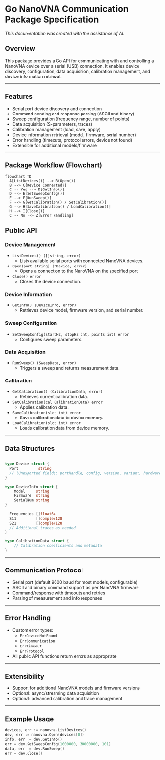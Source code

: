 # Go NanoVNA Communication Package Specification

*This documentation was created with the assistance of AI.*

## Overview

This package provides a Go API for communicating with and controlling a NanoVNA device over a serial (USB) connection. It enables device discovery, configuration, data acquisition, calibration management, and device information retrieval.

---

## Features

- Serial port device discovery and connection
- Command sending and response parsing (ASCII and binary)
- Sweep configuration (frequency range, number of points)
- Data acquisition (S-parameters, traces)
- Calibration management (load, save, apply)
- Device information retrieval (model, firmware, serial number)
- Error handling (timeouts, protocol errors, device not found)
- Extensible for additional models/firmware

---

## Package Workflow (Flowchart)

```mermaid
flowchart TD
  A[ListDevices()] --> B(Open())
  B --> C{Device Connected?}
  C -- Yes --> D[GetInfo()]
  D --> E[SetSweepConfig()]
  E --> F[RunSweep()]
  F --> G[GetCalibration() / SetCalibration()]
  G --> H[SaveCalibration() / LoadCalibration()]
  H --> I[Close()]
  C -- No --> Z[Error Handling]
```

## Public API

### Device Management

- `ListDevices() ([]string, error)`
  - Lists available serial ports with connected NanoVNA devices.
- `Open(port string) (*Device, error)`
  - Opens a connection to the NanoVNA on the specified port.
- `Close() error`
  - Closes the device connection.

### Device Information

- `GetInfo() (DeviceInfo, error)`
  - Retrieves device model, firmware version, and serial number.

### Sweep Configuration

- `SetSweepConfig(startHz, stopHz int, points int) error`
  - Configures sweep parameters.

### Data Acquisition

- `RunSweep() (SweepData, error)`
  - Triggers a sweep and returns measurement data.

### Calibration

- `GetCalibration() (CalibrationData, error)`
  - Retrieves current calibration data.
- `SetCalibration(cal CalibrationData) error`
  - Applies calibration data.
- `SaveCalibration(slot int) error`
  - Saves calibration data to device memory.
- `LoadCalibration(slot int) error`
  - Loads calibration data from device memory.

---

## Data Structures

```go

type Device struct {
  Port         string
  // (Unexported fields: portHandle, config, version, variant, hardwareInfo)
}

type DeviceInfo struct {
    Model     string
    Firmware  string
    SerialNum string
}

  Frequencies []float64
  S11         []complex128
  S21         []complex128
  // Additional traces as needed
}

type CalibrationData struct {
    // Calibration coefficients and metadata
}
```

---

## Communication Protocol

- Serial port (default 9600 baud for most models, configurable)
- ASCII and binary command support as per NanoVNA firmware
- Command/response with timeouts and retries
- Parsing of measurement and info responses

---

## Error Handling

- Custom error types:
  - `ErrDeviceNotFound`
  - `ErrCommunication`
  - `ErrTimeout`
  - `ErrProtocol`
- All public API functions return errors as appropriate

---

## Extensibility

- Support for additional NanoVNA models and firmware versions
- Optional: async/streaming data acquisition
- Optional: advanced calibration and trace management

---

## Example Usage

```go
devices, err := nanovna.ListDevices()
dev, err := nanovna.Open(devices[0])
info, err := dev.GetInfo()
err = dev.SetSweepConfig(1000000, 30000000, 101)
data, err := dev.RunSweep()
err = dev.Close()
```
